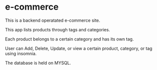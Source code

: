 # e-commerce

 This is a backend operatated e-commerce site. 

 This app lists products through tags and categories.

Each product belongs to a certain category and has its own tag. 

 User can Add, Delete, Update, or view a certain product, category, or tag using insomnia.  
 
 The database is held on MYSQL. 



